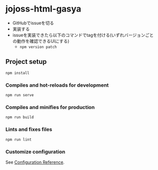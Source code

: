 # jojoss-html-gasya

- GitHubでissueを切る
- 実装する
- issueを実装できたら以下のコマンドでtagを付ける(いずれバージョンごとの動作を確認できるUIにする)
    - `npm version patch`

## Project setup
```
npm install
```

### Compiles and hot-reloads for development
```
npm run serve
```

### Compiles and minifies for production
```
npm run build
```

### Lints and fixes files
```
npm run lint
```

### Customize configuration
See [Configuration Reference](https://cli.vuejs.org/config/).
